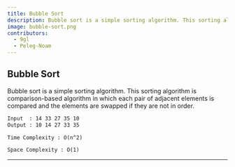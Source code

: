 ```yaml
---
title: Bubble Sort
description: Bubble sort is a simple sorting algorithm. This sorting algorithm is comparison-based algorithm in which each pair of adjacent elements is compared and the elements are swapped if they are not in order.
image: bubble-sort.png
contributors:
  - 9gl
  - Peleg-Noam
---
```


## Bubble Sort

Bubble sort is a simple sorting algorithm. This sorting algorithm is comparison-based algorithm in which each pair of adjacent elements is compared and the elements are swapped if they are not in order.

```txt
Input  : 14 33 27 35 10
Output : 10 14 27 33 35
```

```txt
Time Complexity : O(n^2)
```

```txt
Space Complexity : O(1)
```

---
